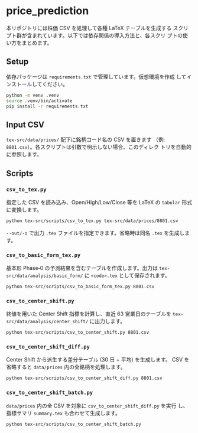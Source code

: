 # price_prediction

本リポジトリには株価 CSV を処理して各種 LaTeX テーブルを生成する
スクリプト群が含まれています。以下では依存関係の導入方法と、各スクリ
プトの使い方をまとめます。

## Setup

依存パッケージは `requirements.txt` で管理しています。仮想環境を作成
してインストールしてください。

```bash
python -m venv .venv
source .venv/bin/activate
pip install -r requirements.txt
```

## Input CSV

`tex-src/data/prices/` 配下に銘柄コード名の CSV を置きます
（例: `8801.csv`）。各スクリプトは引数で明示しない場合、このディレク
トリを自動的に参照します。

## Scripts

### `csv_to_tex.py`

指定した CSV を読み込み、Open/High/Low/Close 等を LaTeX の `tabular`
形式に変換します。

```bash
python tex-src/scripts/csv_to_tex.py tex-src/data/prices/8801.csv
```

`--out/-o` で出力 `.tex` ファイルを指定できます。省略時は同名 `.tex`
を生成します。

### `csv_to_basic_form_tex.py`

基本形 Phase‑0 の予測結果を含むテーブルを作成します。出力は
`tex-src/data/analysis/basic_form/` に `<code>.tex` として保存されます。

```bash
python tex-src/scripts/csv_to_basic_form_tex.py 8801.csv
```

### `csv_to_center_shift.py`

終値を用いた Center Shift 指標を計算し、直近 63 営業日のテーブルを
`tex-src/data/analysis/center_shift/` に出力します。

```bash
python tex-src/scripts/csv_to_center_shift.py 8801.csv
```

### `csv_to_center_shift_diff.py`

Center Shift から派生する差分テーブル (30 日 + 平均) を生成します。
CSV を省略すると `data/prices` 内の全銘柄を処理します。

```bash
python tex-src/scripts/csv_to_center_shift_diff.py 8801.csv
```

### `csv_to_center_shift_batch.py`

`data/prices` 内の全 CSV を対象に `csv_to_center_shift_diff.py` を実行
し、指標サマリ `summary.tex` も合わせて生成します。

```bash
python tex-src/scripts/csv_to_center_shift_batch.py
```

